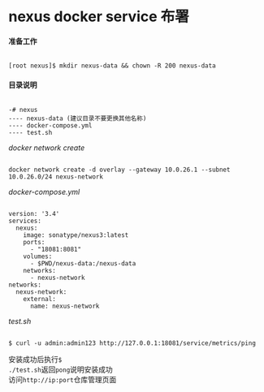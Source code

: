 # nexus docker service 布署  

#### 准备工作

<pre><code>
[root nexus]$ mkdir nexus-data && chown -R 200 nexus-data
</code></pre>

#### 目录说明  

<pre><code>
-# nexus
---- nexus-data (建议目录不要更换其他名称)
---- docker-compose.yml
---- test.sh
</code></pre>

*docker network create*
<pre><code>
docker network create -d overlay --gateway 10.0.26.1 --subnet 10.0.26.0/24 nexus-network
</code></pre>

*docker-compose.yml*

<pre><code>
version: '3.4'
services:
  nexus:
    image: sonatype/nexus3:latest
    ports:
      - "18081:8081"
    volumes: 
      - $PWD/nexus-data:/nexus-data
    networks:
      - nexus-network
networks:
  nexus-network:
    external: 
      name: nexus-network
</code></pre>

*test.sh*

<pre><code>
$ curl -u admin:admin123 http://127.0.0.1:18081/service/metrics/ping
</code></pre>

安装成功后执行<code>$ ./test.sh</code>返回<code>pong</code>说明安装成功  
访问<code>http://ip:port</code>仓库管理页面